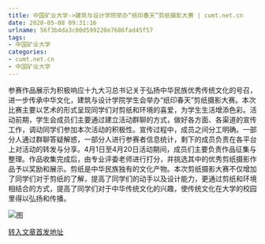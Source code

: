 ```yaml
---
title: 中国矿业大学->建筑与设计学院举办“纸印春天”剪纸摄影大赛 | cumt.net.cn
date: 2020-05-08 09:31:16
urlname: 56f3b4da3c00d599220e7686fad45f57
tags: 
- 中国矿业大学
categories:
- cumt.net.cn
- 中国矿业大学
---
```

参赛作品展示为积极响应十九大习总书记关于弘扬中华民族优秀传统文化的号召，进一步传承中华文化，建筑与设计学院学生会举办“纸印春天”剪纸摄影大赛。本次比赛主要以艺术的形式呈现同学们对剪纸和环境的喜爱，为学生生活增添色彩。活动前期，学生会成员们主要通过建立活动群聊的方式，做好各方面、各渠道的宣传工作，调动同学们参加本次活动的积极性。宣传过程中，成员之间分工明确。一部分人通过群聊答疑解惑，一部分人进行参赛者信息统计，剩下的成员负责在各平台上对活动的转发与分享。4月1日至4月20日活动期间，成员们主要负责作品征集与整理。作品收集完成后，由专业评委老师进行打分，并挑选其中的优秀剪纸摄影作品予以奖励和展示。剪纸是中华民族独有的文化产物。本次剪纸摄影大赛不仅增加了同学们对于剪纸的了解，提高了同学们的动手以及设计能力，更通过剪纸和环境相结合的方式，提高了同学们对于中华传统文化的兴趣，使传统文化在大学的校园里得以弘扬和传播。

![图](http://xwzx.cumt.edu.cn/_upload/article/images/ad/16/305ca4b846d3aeb705782d02862e/25d1d658-b0e9-4d73-9e2f-fb4a60ec3ed9.jpg)

[转入文章首发地址](http://xwzx.cumt.edu.cn/9d/db/c523a564699/page.htm)